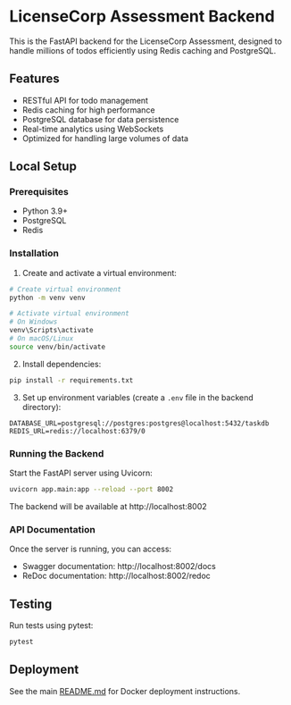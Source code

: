 # LicenseCorp Assessment Backend

This is the FastAPI backend for the LicenseCorp Assessment, designed to handle millions of todos efficiently using Redis caching and PostgreSQL.

## Features

- RESTful API for todo management
- Redis caching for high performance
- PostgreSQL database for data persistence
- Real-time analytics using WebSockets
- Optimized for handling large volumes of data

## Local Setup

### Prerequisites

- Python 3.9+
- PostgreSQL
- Redis

### Installation

1. Create and activate a virtual environment:

```bash
# Create virtual environment
python -m venv venv

# Activate virtual environment
# On Windows
venv\Scripts\activate
# On macOS/Linux
source venv/bin/activate
```

2. Install dependencies:

```bash
pip install -r requirements.txt
```

3. Set up environment variables (create a `.env` file in the backend directory):

```
DATABASE_URL=postgresql://postgres:postgres@localhost:5432/taskdb
REDIS_URL=redis://localhost:6379/0
```

### Running the Backend

Start the FastAPI server using Uvicorn:

```bash
uvicorn app.main:app --reload --port 8002
```

The backend will be available at http://localhost:8002

### API Documentation

Once the server is running, you can access:

- Swagger documentation: http://localhost:8002/docs
- ReDoc documentation: http://localhost:8002/redoc

## Testing

Run tests using pytest:

```bash
pytest
```

## Deployment

See the main [README.md](../README.md) for Docker deployment instructions. 